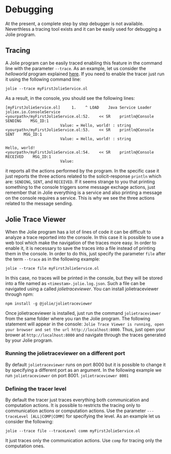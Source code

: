 # Debugging

At the present, a complete step by step debugger is not available. Neverthless a tracing tool exists and it can be easily used for debugging a Jolie program.

## Tracing

A Jolie program can be easily traced enabling this feature in the command line with the parameter `--trace`. As an example, let us consider the _helloworld_ program explained [here](https://jolielang.gitbook.io/docs/tutorials/getting-started/hello_world). If you need to enable the tracer just run it using the following command line:

```text
jolie --trace myFirstJolieService.ol
```

As a result, in the console, you should see the following lines:

```text
[myFirstJolieService.ol]     1.    ^ LOAD    Java Service Loader            joliex.io.ConsoleService
<yourpath>/myFirstJolieService.ol:52.    << SR    println@Console            SENDING    MSG_ID:1
                        Value: = Hello, world! : string
<yourpath>/myFirstJolieService.ol:53.    << SR    println@Console            SENT    MSG_ID:1
                        Value: = Hello, world! : string

Hello, world!
<yourpath>/myFirstJolieService.ol:54.    << SR    println@Console            RECEIVED    MSG_ID:1
                        Value:
```

it reports all the actions performed by the program. In the specific case it just reports the three actions related to the solicit-response `println` which are: `SENDING`, `SENT`, and `RECEIVED`. If it seems strange to you that printing something to the console triggers some message exchage actions, just remember that in Jolie everything is a service and also printing a message on the console requires a service. This is why we see the three actions related to the message sending.

## Jolie Trace Viewer

When the Jolie program has a lot of lines of code it can be difficult to analyze a trace reported into the console. In this case it is possible to use a web tool which make the navigation of the traces more easy. In order to enable it, it is necessary to save the traces into a file instead of printing them in the console. In order to do this, just specify the parameter `file` after the term `--trace` as in the following example:

```text
jolie --trace file myFirstJolieService.ol
```

In this case, no traces will be printed in the console, but they will be stored into a file named as `<timestam>.jolie.log.json`. Such a file can be navigated using a called _jolietraceviewer_. You can install jolietraceviewer through npm:
```text
npm install -g @jolie/jolietraceviewer
```

Once jolietraceviewer is installed, just run the command `jolietraceviewer` from the same folder where you ran the Jolie program. The following statement will appear in the console: `Jolie Trace Viewer is running, open your browser and set the url http://localhost:8000`. Thus, just open your brower at `http://localhost:8000` and navigate through the traces generated by your Jolie program.

### Running the jolietraceviewer on a different port

By default `jolietraceviewer` runs on port 8000 but it is possible to change it by specifying a different port as an argument. In the following example we run `jolietraceviewer` on port 8001. `jolietraceviewer 8001`

### Defining the tracer level

By default the tracer just traces everything both communication and computation actions. It is possible to restricts the tracing only to communication actions or computation actions. Use the parameter `---traceLevel [ALL|COMP|COMM]` for specifying the level. As an example let us consider the following:

```text
jolie --trace file --traceLevel comm myFirstJolieService.ol
```

It just traces only the communication actions. Use `comp` for tracing only the computation ones.

